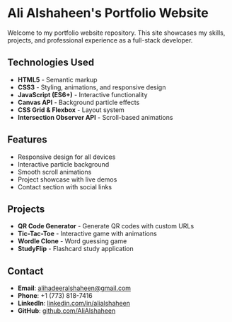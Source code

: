 # Ali Alshaheen's Portfolio Website

Welcome to my portfolio website repository. This site showcases my skills, projects, and professional experience as a full-stack developer.

## Technologies Used

- **HTML5** - Semantic markup
- **CSS3** - Styling, animations, and responsive design
- **JavaScript (ES6+)** - Interactive functionality
- **Canvas API** - Background particle effects
- **CSS Grid & Flexbox** - Layout system
- **Intersection Observer API** - Scroll-based animations

## Features

- Responsive design for all devices
- Interactive particle background
- Smooth scroll animations
- Project showcase with live demos
- Contact section with social links

## Projects

- **QR Code Generator** - Generate QR codes with custom URLs
- **Tic-Tac-Toe** - Interactive game with animations
- **Wordle Clone** - Word guessing game
- **StudyFlip** - Flashcard study application

## Contact

- **Email**: alihadeeralshaheen@gmail.com
- **Phone**: +1 (773) 818-7416
- **LinkedIn**: [linkedin.com/in/alialshaheen](https://www.linkedin.com/in/alialshaheen/)
- **GitHub**: [github.com/AliAlshaheen](https://github.com/AliAlshaheen)
